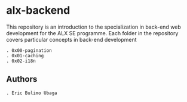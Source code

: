 # alx-backend

This repository is an introduction to the specialization in back-end web
development for the ALX SE programme.
Each folder in the repository covers particular concepts in back-end
development

    . 0x00-pagination
    . 0x01-caching
    . 0x02-i18n

## Authors

	. Eric Bulimo Ubaga

